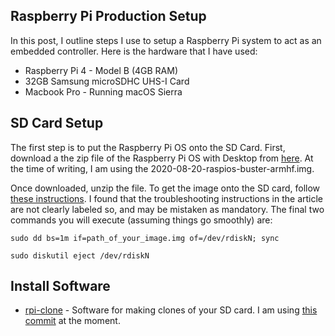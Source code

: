 ## Raspberry Pi Production Setup

In this post, I outline steps I use to setup a Raspberry Pi system to act as an embedded controller. Here is the hardware that I have used:
 
* Raspberry Pi 4 - Model B
(4GB RAM)
* 32GB Samsung microSDHC UHS-I Card
* Macbook Pro - Running macOS Sierra


## SD Card Setup

The first step is to put the Raspberry Pi OS onto the SD Card. First, download a the zip file of the Raspberry Pi OS with Desktop from [here](https://www.raspberrypi.org/downloads/raspberry-pi-os/). At the time of writing, I am using the 2020-08-20-raspios-buster-armhf.img.  

Once downloaded, unzip the file. To get the image onto the SD card, follow [these instructions](https://www.raspberrypi.org/documentation/installation/installing-images/mac.md). I found that the troubleshooting instructions in the article are not clearly labeled so, and may be mistaken as mandatory. The final two commands you will execute (assuming things go smoothly) are:

```
sudo dd bs=1m if=path_of_your_image.img of=/dev/rdiskN; sync  

sudo diskutil eject /dev/rdiskN
```


## Install Software

* [rpi-clone](https://github.com/billw2/rpi-clone) - Software for making clones of your SD card. I am using [this commit](https://github.com/billw2/rpi-clone/commit/07f536e9d93cb5b50635415ee0fa46f498614ee4) at the moment.

